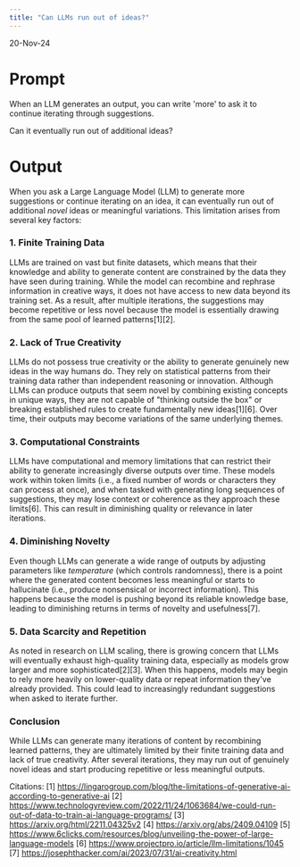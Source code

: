 ```yaml
---
title: "Can LLMs run out of ideas?"
---
```


20-Nov-24

# Prompt

When an LLM generates an output, you can write 'more' to ask it to continue iterating through suggestions. 

Can it eventually run out of additional ideas?

# Output

When you ask a Large Language Model (LLM) to generate more suggestions or continue iterating on an idea, it can eventually run out of additional *novel* ideas or meaningful variations. This limitation arises from several key factors:

### **1. Finite Training Data**
LLMs are trained on vast but finite datasets, which means that their knowledge and ability to generate content are constrained by the data they have seen during training. While the model can recombine and rephrase information in creative ways, it does not have access to new data beyond its training set. As a result, after multiple iterations, the suggestions may become repetitive or less novel because the model is essentially drawing from the same pool of learned patterns[1][2].

### **2. Lack of True Creativity**
LLMs do not possess true creativity or the ability to generate genuinely new ideas in the way humans do. They rely on statistical patterns from their training data rather than independent reasoning or innovation. Although LLMs can produce outputs that seem novel by combining existing concepts in unique ways, they are not capable of "thinking outside the box" or breaking established rules to create fundamentally new ideas[1][6]. Over time, their outputs may become variations of the same underlying themes.

### **3. Computational Constraints**
LLMs have computational and memory limitations that can restrict their ability to generate increasingly diverse outputs over time. These models work within token limits (i.e., a fixed number of words or characters they can process at once), and when tasked with generating long sequences of suggestions, they may lose context or coherence as they approach these limits[6]. This can result in diminishing quality or relevance in later iterations.

### **4. Diminishing Novelty**
Even though LLMs can generate a wide range of outputs by adjusting parameters like *temperature* (which controls randomness), there is a point where the generated content becomes less meaningful or starts to hallucinate (i.e., produce nonsensical or incorrect information). This happens because the model is pushing beyond its reliable knowledge base, leading to diminishing returns in terms of novelty and usefulness[7].

### **5. Data Scarcity and Repetition**
As noted in research on LLM scaling, there is growing concern that LLMs will eventually exhaust high-quality training data, especially as models grow larger and more sophisticated[2][3]. When this happens, models may begin to rely more heavily on lower-quality data or repeat information they've already provided. This could lead to increasingly redundant suggestions when asked to iterate further.

### **Conclusion**
While LLMs can generate many iterations of content by recombining learned patterns, they are ultimately limited by their finite training data and lack of true creativity. After several iterations, they may run out of genuinely novel ideas and start producing repetitive or less meaningful outputs.

Citations:
[1] https://lingarogroup.com/blog/the-limitations-of-generative-ai-according-to-generative-ai
[2] https://www.technologyreview.com/2022/11/24/1063684/we-could-run-out-of-data-to-train-ai-language-programs/
[3] https://arxiv.org/html/2211.04325v2
[4] https://arxiv.org/abs/2409.04109
[5] https://www.6clicks.com/resources/blog/unveiling-the-power-of-large-language-models
[6] https://www.projectpro.io/article/llm-limitations/1045
[7] https://josephthacker.com/ai/2023/07/31/ai-creativity.html